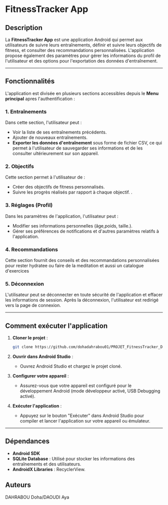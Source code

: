 
# FitnessTracker App

## Description

La **FitnessTracker App** est une application Android qui permet aux utilisateurs de suivre leurs entraînements, définir et suivre leurs objectifs de fitness, et consulter des recommandations personnalisées. 
L'application propose également des paramètres pour gérer les informations du profil de l'utilisateur et des options pour l'exportation des données d'entraînement.

---

## Fonctionnalités

L'application est divisée en plusieurs sections accessibles depuis le **Menu principal** apres l'authentification : 

### 1. **Entraînements**
Dans cette section, l'utilisateur peut :
- Voir la liste de ses entraînements précédents.
- Ajouter de nouveaux entraînements.
- **Exporter les données d'entraînement** sous forme de fichier CSV, ce qui permet à l'utilisateur de sauvegarder ses informations et de les consulter ultérieurement sur son appareil.

### 2. **Objectifs**
Cette section permet à l'utilisateur de :
- Créer des objectifs de fitness personnalisés.
- Suivre les progrès réalisés par rapport à chaque objectif.
.

### 3. **Réglages (Profil)**
Dans les paramètres de l'application, l'utilisateur peut :
- Modifier ses informations personnelles (âge,poids, taille.). 
- Gérer ses préférences de notifications et d'autres paramètres relatifs à l'application.

### 4. **Recommandations**
Cette section fournit des conseils et des recommandations personnalisées pour rester hydratee ou faire de la meditation et aussi un catalogue d'exercices  

### 5. **Déconnexion**
L'utilisateur peut se déconnecter en toute sécurité de l'application et effacer les informations de session. Après la déconnexion, l'utilisateur est redirigé vers la page de connexion.

---



## Comment exécuter l'application

1. **Cloner le projet** :
   ```bash
   git clone https://github.com/dohadahrabou01/PROJET_FitnessTracker_DAHRABOU_DAOUDI.git
2. **Ouvrir dans Android Studio** :
   - Ouvrez Android Studio et chargez le projet cloné.

3. **Configurer votre appareil** :
   - Assurez-vous que votre appareil est configuré pour le développement Android (mode développeur activé, USB Debugging activé).

4. **Exécuter l'application** :
   - Appuyez sur le bouton "Exécuter" dans Android Studio pour compiler et lancer l'application sur votre appareil ou émulateur.

---

## Dépendances

- **Android SDK**
- **SQLite Database** : Utilisé pour stocker les informations des entraînements et des utilisateurs.
- **AndroidX Libraries** : RecyclerView.


## Auteurs

DAHRABOU Doha/DAOUDI Aya 








